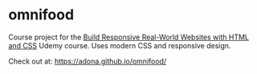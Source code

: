 # omnifood

Course project for the [Build Responsive Real-World Websites with HTML and CSS](https://www.udemy.com/course/design-and-develop-a-killer-website-with-html5-and-css3/) Udemy course. Uses modern CSS and responsive design. 

Check out at: https://adona.github.io/omnifood/
